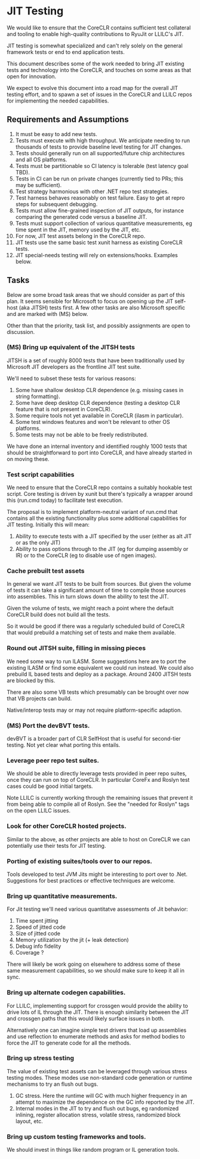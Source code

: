 # JIT Testing

We would like to ensure that the CoreCLR contains sufficient test collateral
and tooling to enable high-quality contributions to RyuJit or LLILC's JIT.

JIT testing is somewhat specialized and can't rely solely on the general
framework tests or end to end application tests.

This document describes some of the work needed to bring JIT existing tests and
technology into the CoreCLR, and touches on some areas as that open for
innovation.

We expect to evolve this document into a road map for the overall JIT testing
effort, and to spawn a set of issues in the CoreCLR and LLILC repos for
implementing the needed capabilities.

## Requirements and Assumptions

1. It must be easy to add new tests.
2. Tests must execute with high throughput. We anticipate needing to run
thousands of tests to provide baseline level testing for JIT changes.
3. Tests should generally run on all supported/future chip architectures and
all OS platforms.
4. Tests must be partitionable so CI latency is tolerable (test latency goal
TBD).
5. Tests in CI can be run on private changes (currently tied to PRs; this may
be sufficient).
6. Test strategy harmonious with other .NET repo test strategies.
7. Test harness behaves reasonably on test failure. Easy to get at repro steps
for subsequent debugging.
8. Tests must allow fine-grained inspection of JIT outputs, for instance
comparing the generated code versus a baseline JIT.
9. Tests must support collection of various quantitative measurements, eg time
spent in the JIT, memory used by the JIT, etc.
10. For now, JIT test assets belong in the CoreCLR repo.
11. JIT tests use the same basic test xunit harness as existing CoreCLR tests.
12. JIT special-needs testing will rely on extensions/hooks. Examples below.

## Tasks

Below are some broad task areas that we should consider as part of this plan.
It seems sensible for Microsoft to focus on opening up the JIT self-host
(aka JITSH) tests first. A few other tasks are also Microsoft specific and are
marked with (MS) below.

Other than that the priority, task list, and possibly assignments are open to
discussion.

### (MS) Bring up equivalent of the JITSH tests

JITSH is a set of roughly 8000 tests that have been traditionally used by
Microsoft JIT developers as the frontline JIT test suite.

We'll need to subset these tests for various reasons:

1. Some have shallow desktop CLR dependence (e.g. missing cases in string
formatting).
2. Some have deep desktop CLR dependence (testing a desktop CLR feature that
is not present in CoreCLR).
3. Some require tools not yet available in CoreCLR (ilasm in particular).
4. Some test windows features and won't be relevant to other OS platforms.
5. Some tests may not be able to be freely redistributed.

We have done an internal inventory and identified roughly 1000 tests that
should be straightforward to port into CoreCLR, and have already started in on
moving these.

### Test script capabilities

We need to ensure that the CoreCLR repo contains a suitably
hookable test script. Core testing is driven by xunit but there's typically a
wrapper around this (run.cmd today) to facilitate test execution.

The proposal is to implement platform-neutral variant of run.cmd that
contains all the existing functionality plus some additional capabilities for
JIT testing. Initially this will mean:

1. Ability to execute tests with a JIT specified by the user (either as alt
JIT or as the only JIT)
2. Ability to pass options through to the JIT (eg for dumping assembly or IR)
or to the CoreCLR (eg to disable use of ngen images).

### Cache prebuilt test assets

In general we want JIT tests to be built from sources. But given the volume
of tests it can take a significant amount of time to compile those sources into
assemblies. This in turn slows down the ability to test the JIT.

Given the volume of tests, we might reach a point where the default CoreCLR
build does not build all the tests.

So it would be good if there was a regularly scheduled build of CoreCLR that
would prebuild a matching set of tests and make them available.

### Round out JITSH suite, filling in missing pieces

We need some way to run ILASM. Some suggestions here are to port the existing
ILASM or find some equivalent we could run instead. We could also prebuild
IL based tests and deploy as a package. Around 2400 JITSH tests are blocked by
this.

There are also some VB tests which presumably can be brought over now that VB
projects can build.

Native/interop tests may or may not require platform-specific adaption.

### (MS) Port the devBVT tests.

devBVT is a broader part of CLR SelfHost that is useful for second-tier testing.
Not yet clear what porting this entails.

### Leverage peer repo test suites.

We should be able to directly leverage tests provided in peer repo suites, once
they can run on top of CoreCLR. In particular CoreFx and Roslyn test cases
could be good initial targets.

Note LLILC is currently working through the remaining issues that prevent it
from being able to compile all of Roslyn. See the "needed for Roslyn" tags
on the open LLILC issues.

### Look for other CoreCLR hosted projects.

Similar to the above, as other projects are able to host on CoreCLR we can
potentially use their tests for JIT testing.

### Porting of existing suites/tools over to our repos.

Tools developed to test JVM Jits might be interesting to port over to .Net.
Suggestions for best practices or effective techniques are welcome.

### Bring up quantitative measurements.

For Jit testing we'll need various quantitatve assessments of Jit behavior:

1. Time spent jitting
2. Speed of jitted code
3. Size of jitted code
4. Memory utilization by the jit (+ leak detection)
5. Debug info fidelity
6. Coverage ?

There will likely be work going on elsewhere to address some of these same
measurement capabilities, so we should make sure to keep it all in sync.

### Bring up alternate codegen capabilities.

For LLILC, implementing support for crossgen would provide the ability to drive
lots of IL through the JIT. There is enough similarity between the JIT and
crossgen paths that this would likely surface issues in both.

Alternatively one can imagine simple test drivers that load up assemblies and
use reflection to enumerate methods and asks for method bodies to force the JIT
to generate code for all the methods.

### Bring up stress testing

The value of existing test assets can be leveraged through various stress
testing modes. These modes use non-standard code generation or runtime
mechanisms to try an flush out bugs.

1. GC stress. Here the runtime will GC with much higher frequency in an attempt
to maximize the dependence on the GC info reported by the JIT.
2. Internal modes in the JIT to try and flush out bugs, eg randomized inlining,
register allocation stress, volatile stress, randomized block layout, etc.

### Bring up custom testing frameworks and tools.

We should invest in things like random program or IL generation tools.
